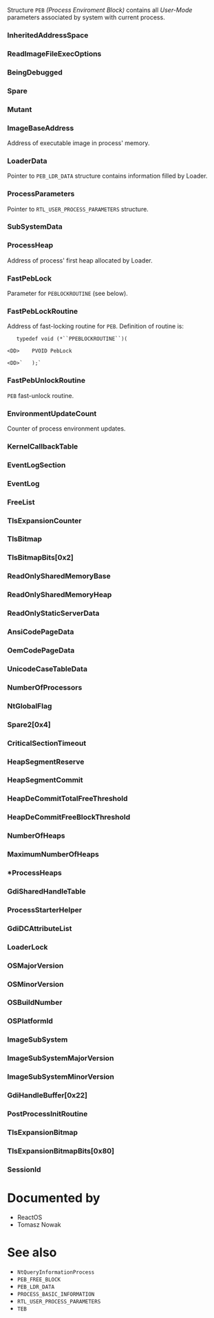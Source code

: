 Structure `PEB` *(Process Enviroment Block)* contains all *User-Mode* parameters associated by system with current process.

### InheritedAddressSpace

### ReadImageFileExecOptions

### BeingDebugged

### Spare

### Mutant

### ImageBaseAddress

Address of executable image in process' memory.

### LoaderData

Pointer to `PEB_LDR_DATA` structure contains information filled by Loader.

### ProcessParameters

Pointer to `RTL_USER_PROCESS_PARAMETERS` structure.

### SubSystemData

### ProcessHeap

Address of process' first heap allocated by Loader.

### FastPebLock

Parameter for `PEBLOCKROUTINE` (see below).

### FastPebLockRoutine

Address of fast-locking routine for `PEB`. Definition of routine is:

`	typedef void (*``PPEBLOCKROUTINE``)(`

	<DD>	PVOID PebLock

	<DD>`	);`

### FastPebUnlockRoutine

`PEB` fast-unlock routine.

### EnvironmentUpdateCount

Counter of process environment updates.

### KernelCallbackTable

### EventLogSection

### EventLog

### FreeList

### TlsExpansionCounter

### TlsBitmap

### TlsBitmapBits[0x2]

### ReadOnlySharedMemoryBase

### ReadOnlySharedMemoryHeap

### ReadOnlyStaticServerData

### AnsiCodePageData

### OemCodePageData

### UnicodeCaseTableData

### NumberOfProcessors

### NtGlobalFlag

### Spare2[0x4]

### CriticalSectionTimeout

### HeapSegmentReserve

### HeapSegmentCommit

### HeapDeCommitTotalFreeThreshold

### HeapDeCommitFreeBlockThreshold

### NumberOfHeaps

### MaximumNumberOfHeaps

### *ProcessHeaps

### GdiSharedHandleTable

### ProcessStarterHelper

### GdiDCAttributeList

### LoaderLock

### OSMajorVersion

### OSMinorVersion

### OSBuildNumber

### OSPlatformId

### ImageSubSystem

### ImageSubSystemMajorVersion

### ImageSubSystemMinorVersion

### GdiHandleBuffer[0x22]

### PostProcessInitRoutine

### TlsExpansionBitmap

### TlsExpansionBitmapBits[0x80]

### SessionId

# Documented by

* ReactOS
* Tomasz Nowak

# See also

* `NtQueryInformationProcess`
* `PEB_FREE_BLOCK`
* `PEB_LDR_DATA`
* `PROCESS_BASIC_INFORMATION`
* `RTL_USER_PROCESS_PARAMETERS`
* `TEB`
